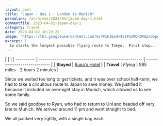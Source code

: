 ```yaml
---
layout: post
title: "Japan - Day 1 - London to Munich"
permalink: /archives/2023/04/japan-day-1.html
commentfile: 2023-04-02-japan-day-1
category: travel
date: 2023-04-02 16:29:22
image: "https://lh3.googleusercontent.com/UvPPxH1EaUv43sPznMQRQV8pxQ5peHHKsFHZSPBdu4A_5LtbrQvQSZo0bJbwHwXGJdQNQYesXheyZkmqo-m42gy9T-Ry8iPhkbWp7tMZafMhQXJ08WQGMHRP5tGrStdQETHeE-TUPCI=w1920-h1080"
excerpt: |
  So starts the longest possible flying route to Tokyo.  First stop... Munich.
---
```


|            |                                                       |
| ---------- | ----------------------------------------------------- | ----------------------------- |
| **Stayed** | [Runa's Hotel](https://goo.gl/maps/pe1n22BsSPNaRTuG7) |
| **Travel** | _Flying_                                              | 585 miles - 2 hours 2 minutes |

Since we waited too long to get tickets, and it was over school half-term, we had to take a circuitous route to Japan to save money. We justified it because it included an overnight stay in Munich, which allowed us to see some family.

So we said goodbye to Ryan, who had to return to Uni and headed off very late to Munich. We arrived around 11 pm and went straight to bed.

We all packed very lightly, with a single bag each.
